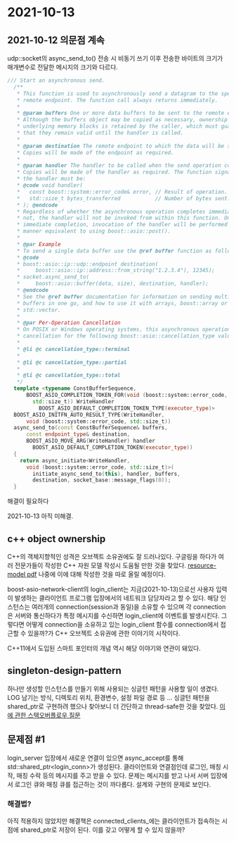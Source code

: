 # 2021-10-13

## 2021-10-12 의문점 계속 

udp::socket의 async_send_to() 전송 시 비동기 쓰기 이후 전송한 바이트의 크기가 매개변수로 전달한 메시지의 크기와 다르다. 

```C++
/// Start an asynchronous send.
  /**
   * This function is used to asynchronously send a datagram to the specified
   * remote endpoint. The function call always returns immediately.
   *
   * @param buffers One or more data buffers to be sent to the remote endpoint.
   * Although the buffers object may be copied as necessary, ownership of the
   * underlying memory blocks is retained by the caller, which must guarantee
   * that they remain valid until the handler is called.
   *
   * @param destination The remote endpoint to which the data will be sent.
   * Copies will be made of the endpoint as required.
   *
   * @param handler The handler to be called when the send operation completes.
   * Copies will be made of the handler as required. The function signature of
   * the handler must be:
   * @code void handler(
   *   const boost::system::error_code& error, // Result of operation.
   *   std::size_t bytes_transferred           // Number of bytes sent.
   * ); @endcode
   * Regardless of whether the asynchronous operation completes immediately or
   * not, the handler will not be invoked from within this function. On
   * immediate completion, invocation of the handler will be performed in a
   * manner equivalent to using boost::asio::post().
   *
   * @par Example
   * To send a single data buffer use the @ref buffer function as follows:
   * @code
   * boost::asio::ip::udp::endpoint destination(
   *     boost::asio::ip::address::from_string("1.2.3.4"), 12345);
   * socket.async_send_to(
   *     boost::asio::buffer(data, size), destination, handler);
   * @endcode
   * See the @ref buffer documentation for information on sending multiple
   * buffers in one go, and how to use it with arrays, boost::array or
   * std::vector.
   *
   * @par Per-Operation Cancellation
   * On POSIX or Windows operating systems, this asynchronous operation supports
   * cancellation for the following boost::asio::cancellation_type values:
   *
   * @li @c cancellation_type::terminal
   *
   * @li @c cancellation_type::partial
   *
   * @li @c cancellation_type::total
   */
  template <typename ConstBufferSequence,
      BOOST_ASIO_COMPLETION_TOKEN_FOR(void (boost::system::error_code,
        std::size_t)) WriteHandler
          BOOST_ASIO_DEFAULT_COMPLETION_TOKEN_TYPE(executor_type)>
  BOOST_ASIO_INITFN_AUTO_RESULT_TYPE(WriteHandler,
      void (boost::system::error_code, std::size_t))
  async_send_to(const ConstBufferSequence& buffers,
      const endpoint_type& destination,
      BOOST_ASIO_MOVE_ARG(WriteHandler) handler
        BOOST_ASIO_DEFAULT_COMPLETION_TOKEN(executor_type))
  {
    return async_initiate<WriteHandler,
      void (boost::system::error_code, std::size_t)>(
        initiate_async_send_to(this), handler, buffers,
        destination, socket_base::message_flags(0));
  }
```

해결이 필요하다

2021-10-13 아직 미해결.



## c++ object ownership

C++의 객체지향적인 성격은 오브젝트 소유권에도 잘 드러나있다. 구글링을 하다가 여러 전문가들이 작성한 C++ 자원 모델 작성시 도움될 만한 것을 찾았다. [resource-model pdf](https://www.stroustrup.com/resource-model.pdf) 나중에 이에 대해 작성한 것을 따로 올릴 예정이다. 

boost-asio-network-client의 login_client는 지금(2021-10-13)으로선 사용자 입력이 발생하는 클라이언트 프로그램 입장에서의 네트워크 담당자라고 할 수 있다. 해당 인스턴스는 여러개의 connection(session과 동일)을 소유할 수 있으며 각 connection은 서버와 통신하다가 특정 메시지를 수신하면 login_client에 이벤트를 발생시킨다. 그렇다면 어떻게 connection을 소유하고 있는 login_client 함수를 connection에서 접근할 수 있을까?가 C++ 오브젝트 소유권에 관한 이야기의 시작이다. 

C++11에서 도입된 스마트 포인터의 개념 역시 해당 이야기와 연관이 돼있다.



## singleton-design-pattern

하나만 생성할 인스턴스를 만들기 위해 사용되는 싱글턴 패턴을 사용할 일이 생겼다. LOG 남기는 방식, 디렉토리 위치, 환경변수, 설정 파일 경로 등 ... 싱글턴 패턴을 shared_ptr로 구현하려 했으나 찾아보니 더 간단하고 thread-safe한 것을 찾았다. [이에 관한 스택오버플로우 질문](https://stackoverflow.com/questions/1008019/c-singleton-design-pattern) 



## 문제점 #1

login_server 입장에서 새로운 연결이 있으면 async_accept를 통해 std::shared_ptr<login_conn>가 생성된다. 클라이언트와 연결점인데 로그인, 매칭 시작, 매칭 수락 등의 메시지를 주고 받을 수 있다. 문제는 메시지를 받고 나서 서버 입장에서 로그인 큐와 매칭 큐를 접근하는 것이 까다롭다. 설계와 구현의 문제로 보인다.

### 해결법?

아직 적용하지 않았지만 해결책은 connected_clients_에는 클라이언트가 접속하는 시점에 shared_ptr로 저장이 된다. 이를 갖고 어떻게 할 수 있지 않을까?